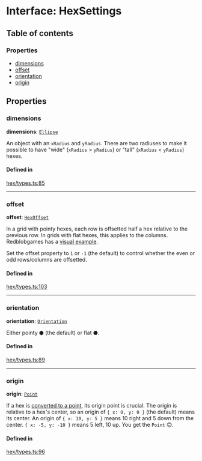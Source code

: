 # Interface: HexSettings

## Table of contents

### Properties

- [dimensions](HexSettings.md#dimensions)
- [offset](HexSettings.md#offset)
- [orientation](HexSettings.md#orientation)
- [origin](HexSettings.md#origin)

## Properties

### <a id="dimensions" name="dimensions"></a> dimensions

 **dimensions**: [`Ellipse`](Ellipse.md)

An object with an `xRadius` and `yRadius`. There are two radiuses to make it possible to have "wide" (`xRadius` > `yRadius`) or "tall" (`xRadius` < `yRadius`) hexes.

#### Defined in

[hex/types.ts:85](https://github.com/flauwekeul/honeycomb/blob/beta/src/hex/types.ts#L85)

___

### <a id="offset" name="offset"></a> offset

 **offset**: [`HexOffset`](../index.md#HexOffset)

In a grid with pointy hexes, each row is offsetted half a hex relative to the previous row. In grids with flat hexes, this applies to the columns.
Redblobgames has a [visual example](https://www.redblobgames.com/grids/hexagons/#coordinates-offset).

Set the offset property to `1` or `-1` (the default) to control whether the even or odd rows/columns are offsetted.

#### Defined in

[hex/types.ts:103](https://github.com/flauwekeul/honeycomb/blob/beta/src/hex/types.ts#L103)

___

### <a id="orientation" name="orientation"></a> orientation

 **orientation**: [`Orientation`](../enums/Orientation.md)

Either pointy ⬢ (the default) or flat ⬣.

#### Defined in

[hex/types.ts:89](https://github.com/flauwekeul/honeycomb/blob/beta/src/hex/types.ts#L89)

___

### <a id="origin" name="origin"></a> origin

 **origin**: [`Point`](Point.md)

If a hex is [converted to a point](/api/#hexToPoint), its origin point is crucial.
The origin is relative to a hex's center, so an origin of `{ x: 0, y: 0 }` (the default) means its center.
An origin of `{ x: 10, y: 5 }` means 10 right and 5 down from the center. `{ x: -5, y: -10 }` means 5 left, 10 up.
You get the `Point` 🙃.

#### Defined in

[hex/types.ts:96](https://github.com/flauwekeul/honeycomb/blob/beta/src/hex/types.ts#L96)
